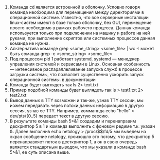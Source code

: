 1.  Команда cd является встроенной в оболочку. Условно говоря команда необходима для перемещения между директориями в операционной системе. Известно, что все серверные инсталяции linux-систем имеют в базе только оболочку, без GUI, перемещение просто необходимо в рамках рабочего процесса. Данная команда используется только при подключении на машину и работе на ней руками, при выполнение скриптов или системных процессов данная команда не нужна.
2.  Альтернатива команде grep <some_string> <some_file> | wc -l может быть соманда grep -c <some_string> <some_file>
3.  Под процессом pid 1 работает systemd, systemd — менеджер управления системой и сервисами в Linux. Основная особенность — интенсивное распараллеливание запуска служб в процессе загрузки системы, что позволяет существенно ускорить запуск операционной системы. в документации
4.  Команда будет выглядеть так ls 2> text.txt
5.  Пример подобной команды будет выглядеть так ls > test1.txt 2> test2.txt
6.  Вывод данных в TTY возможен и так-же, узнав TTY сессии, мы иожем передавать через потоки данных информацию в другую сессия, узнав ее TTY. Например, комманнда echo "hello" > dev/pts/{0..5} передаст текст в другую сессию.
7.  В результате команды bash 5>&1 создадим и перенаправим дескриптор 5 в 1 и команда выполнить с фоновом редиме т.к. указан &. Далее выполнив echo netology > /proc/$$/fd/5 мы выведем на экран сообщение netology, произошло это потому, что дескриптор 5 перенаправляет поток в десткриптор 1, а он в свою очередь является стандартным выводом, что мы указали в команде bash 5>&1, ее суть описана выше.
